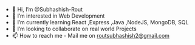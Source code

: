 - 👋 Hi, I’m @Subhashish-Rout
- 👀 I’m interested in Web Development
- 🌱 I’m currently learning React ,Express ,Java ,NodeJS, MongoDB, SQL 
- 💞️ I’m looking to collaborate on real world Projects
- 📫 How to reach me - Mail me on routsubhashish2@gmail.com 

<!---
Subhashish-Rout/Subhashish-Rout is a ✨ special ✨ repository because its `README.md` (this file) appears on your GitHub profile.
You can click the Preview link to take a look at your changes.
--->
